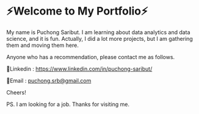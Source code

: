# ⚡Welcome to My Portfolio⚡

My name is Puchong Saribut. I am learning about data analytics and data science, and it is fun.
Actually, I did a lot more projects, but I am gathering them and moving them here.

Anyone who has a recommendation, please contact me as follows.


:link:Linkedin : https://www.linkedin.com/in/puchong-saribut/

:link:Email : puchong.srb@gmail.com

Cheers!

PS. I am looking for a job. Thanks for visiting me.
